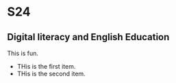 # S24

## Digital literacy and English Education

This is fun.

+ THis is the first item.
+ THis is the second item.

